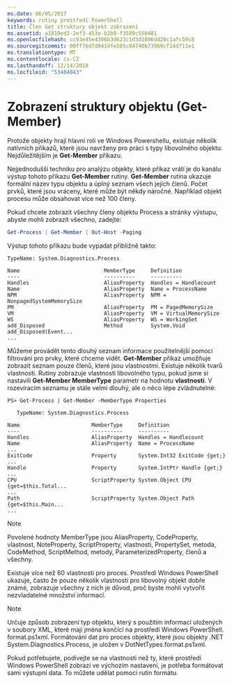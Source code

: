 ```yaml
---
ms.date: 06/05/2017
keywords: rutiny prostředí PowerShell
title: Člen Get struktury objekt zobrazení
ms.assetid: a1819ed2-2ef3-453a-b2b0-f3589c550481
ms.openlocfilehash: cc93e45e4306b3d623c1d3d1096dd20c1afc59c8
ms.sourcegitcommit: 00ff76d7d9414fe585c04740b739b9cf14d711e1
ms.translationtype: MT
ms.contentlocale: cs-CZ
ms.lasthandoff: 12/14/2018
ms.locfileid: "53404043"
---
```

# <a name="viewing-object-structure-get-member"></a>Zobrazení struktury objektu (Get-Member)

Protože objekty hrají hlavní roli ve Windows Powershellu, existuje několik nativních příkazů, které jsou navrženy pro práci s typy libovolného objektu. Nejdůležitějším je **Get-Member** příkazu.

Nejjednodušší techniku pro analýzu objekty, které příkaz vrátí je do kanálu výstup tohoto příkazu **Get-Member** rutiny. **Get-Member** rutina ukazuje formální název typu objektu a úplný seznam všech jejích členů. Počet prvků, které jsou vráceny, které může být někdy náročné. Například objekt procesu může obsahovat více než 100 členy.

Pokud chcete zobrazit všechny členy objektu Process a stránky výstupu, abyste mohli zobrazit všechno, zadejte:

```powershell
Get-Process | Get-Member | Out-Host -Paging
```

Výstup tohoto příkazu bude vypadat přibližně takto:

```output
TypeName: System.Diagnostics.Process

Name                           MemberType     Definition
----                           ----------     ----------
Handles                        AliasProperty  Handles = Handlecount
Name                           AliasProperty  Name = ProcessName
NPM                            AliasProperty  NPM = NonpagedSystemMemorySize
PM                             AliasProperty  PM = PagedMemorySize
VM                             AliasProperty  VM = VirtualMemorySize
WS                             AliasProperty  WS = WorkingSet
add_Disposed                   Method         System.Void add_Disposed(Event...
...
```

Můžeme provádět tento dlouhý seznam informace použitelnější pomocí filtrování pro prvky, které chceme vidět. **Get-Member** příkaz umožňuje zobrazit seznam pouze členů, které jsou vlastnostmi. Existuje několik tvarů vlastnosti. Rutiny zobrazuje vlastnosti libovolného typu, pokud jsme si nastavili **Get-Member MemberType** parametr na hodnotu **vlastnosti**. V rozevíracím seznamu je stále velmi dlouhý, ale o něco lépe zvládnutelné:

```
PS> Get-Process | Get-Member -MemberType Properties

   TypeName: System.Diagnostics.Process

Name                       MemberType     Definition
----                       ----------     ----------
Handles                    AliasProperty  Handles = Handlecount
Name                       AliasProperty  Name = ProcessName
...
ExitCode                   Property       System.Int32 ExitCode {get;}
...
Handle                     Property       System.IntPtr Handle {get;}
...
CPU                        ScriptProperty System.Object CPU {get=$this.Total...
...
Path                       ScriptProperty System.Object Path {get=$this.Main...
...
```

> [!NOTE]
> Povolené hodnoty MemberType jsou AliasProperty, CodeProperty, vlastnost, NoteProperty, ScriptProperty, vlastnosti, PropertySet, metoda, CodeMethod, ScriptMethod, metody, ParameterizedProperty, členů a všechny.

Existuje více než 60 vlastnosti pro proces. Prostředí Windows PowerShell ukazuje, často že pouze několik vlastností pro libovolný objekt dobře známé, zobrazuje všechny z nich je důvod, proč byste mohli vytvořit nezvladatelné množství informací.

> [!NOTE]
> Určuje způsob zobrazení typ objektu, který s použitím informací uložených v soubory XML, které mají jména končící na prostředí Windows PowerShell. format.ps1xml. Formátování dat pro proces objekty, které jsou objekty .NET System.Diagnostics.Process, je uložen v DotNetTypes.format.ps1xml.

Pokud potřebujete, podívejte se na vlastnosti než ty, které prostředí Windows PowerShell zobrazí ve výchozím nastavení, je potřeba formátovat sami výstupní data. To můžete udělat pomocí rutin formátu.